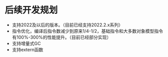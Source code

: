 # 后续开发规划

- 支持2022及以后的版本。（目前已经支持2022.2.x系列）
- 指令优化，编译后指令数减少到原来1/4-1/2，基础指令和大多数对象模型指令有100%-300%的性能提升。（目前已经部分实现）
- 支持增量式GC
- 支持extern函数